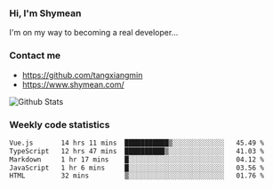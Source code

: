 ### Hi, I'm Shymean

I'm on my way to becoming a real developer...

### Contact me

- <https://github.com/tangxiangmin>
- <https://www.shymean.com/>

![Github Stats](https://github-readme-stats.vercel.app/api?username=tangxiangmin&show_icons=true&theme=dark)


###  Weekly code statistics

<!--START_SECTION:waka-->

```txt
Vue.js       14 hrs 11 mins  ███████████▒░░░░░░░░░░░░░   45.49 %
TypeScript   12 hrs 47 mins  ██████████▒░░░░░░░░░░░░░░   41.03 %
Markdown     1 hr 17 mins    █░░░░░░░░░░░░░░░░░░░░░░░░   04.12 %
JavaScript   1 hr 6 mins     █░░░░░░░░░░░░░░░░░░░░░░░░   03.56 %
HTML         32 mins         ▒░░░░░░░░░░░░░░░░░░░░░░░░   01.76 %
```

<!--END_SECTION:waka-->
